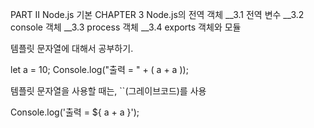 PART II Node.js 기본
CHAPTER 3 Node.js의 전역 객체
__3.1 전역 변수
__3.2 console 객체
__3.3 process 객체
__3.4 exports 객체와 모듈

템플릿 문자열에 대해서 공부하기.

let a = 10;
Console.log("출력 = " + ( a + a ));

템플릿 문자열을 사용할 때는, ``(그레이브코드)를 사용

Console.log('출력 =  ${ a + a }');

